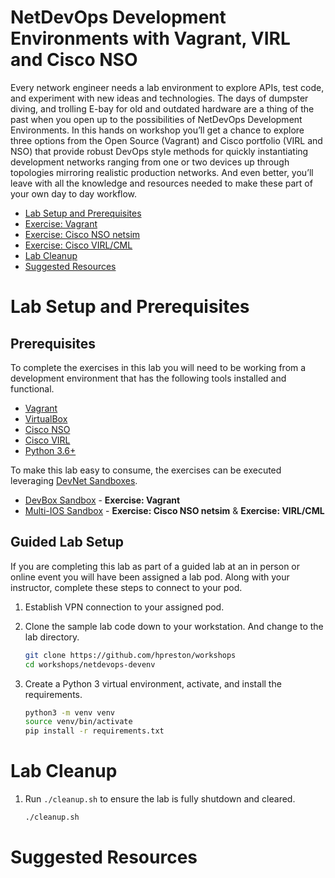 # NetDevOps Development Environments with Vagrant, VIRL and Cisco NSO
Every network engineer needs a lab environment to explore APIs, test code, and experiment with new ideas and technologies.  The days of dumpster diving, and trolling E-bay for old and outdated hardware are a thing of the past when you open up to the possibilities of NetDevOps Development Environments.  In this hands on workshop you’ll get a chance to explore three options from the Open Source (Vagrant) and Cisco portfolio (VIRL and NSO) that provide robust DevOps style methods for quickly instantiating development networks ranging from one or two devices up through topologies mirroring realistic production networks. And even better, you’ll leave with all the knowledge and resources needed to make these part of your own day to day workflow.

* [Lab Setup and Prerequisites](#lab-setup-and-prerequisites)
* [Exercise: Vagrant](./vagrant)
* [Exercise: Cisco NSO netsim](./nso-netsim)
* [Exercise: Cisco VIRL/CML](./virl)
* [Lab Cleanup](#lab-cleanup)
* [Suggested Resources](#suggested-resources)


# Lab Setup and Prerequisites
## Prerequisites
To complete the exercises in this lab you will need to be working from a development environment that has the following tools installed and functional.

* [Vagrant](https://vagrantup.com)
* [VirtualBox](http://virtualbox.org)
* [Cisco NSO](https://developer.cisco.com/docs/nso/#!getting-nso)
* [Cisco VIRL](https://virl.cisco.com)
* [Python 3.6+](https://python.org)

To make this lab easy to consume, the exercises can be executed leveraging [DevNet Sandboxes](https://developer.cisco.com/sandbox).

* [DevBox Sandbox](http://cs.co/sbx-devbox) - **Exercise: Vagrant**
* [Multi-IOS Sandbox](http://cs.co/sbx-multi) - **Exercise: Cisco NSO netsim** & **Exercise: VIRL/CML**

## Guided Lab Setup
If you are completing this lab as part of a guided lab at an in person or online event you will have been assigned a lab pod.  Along with your instructor, complete these steps to connect to your pod.

1. Establish VPN connection to your assigned pod.  

1. Clone the sample lab code down to your workstation.  And change to the lab directory.  

    ```bash
    git clone https://github.com/hpreston/workshops
    cd workshops/netdevops-devenv
    ```

1. Create a Python 3 virtual environment, activate, and install the requirements.  

    ```bash
    python3 -m venv venv
    source venv/bin/activate
    pip install -r requirements.txt
    ```

<!--## Pre-workshop start steps for timing.  

1. `vagrant up && vagrant suspend`
1. `virl up --provision && virl generate ansible`
-->


# Lab Cleanup

1. Run `./cleanup.sh` to ensure the lab is fully shutdown and cleared.  

    ```bash
    ./cleanup.sh
    ```

# Suggested Resources
